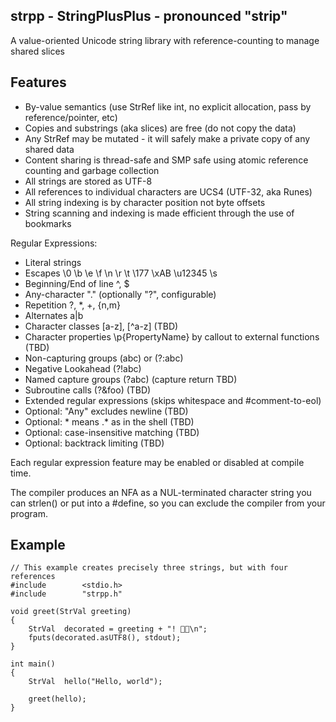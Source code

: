 ## strpp - StringPlusPlus - pronounced "strip"

A value-oriented Unicode string library with reference-counting to manage shared slices

## Features

- By-value semantics (use StrRef like int, no explicit allocation, pass by reference/pointer, etc)
- Copies and substrings (aka slices) are free (do not copy the data)
- Any StrRef may be mutated - it will safely make a private copy of any shared data
- Content sharing is thread-safe and SMP safe using atomic reference counting and garbage collection
- All strings are stored as UTF-8
- All references to individual characters are UCS4 (UTF-32, aka Runes)
- All string indexing is by character position not byte offsets
- String scanning and indexing is made efficient through the use of bookmarks

Regular Expressions:
- Literal strings
- Escapes \0 \b \e \f \n \r \t \177 \xAB \u12345 \s
- Beginning/End of line ^, $
- Any-character "." (optionally "?", configurable)
- Repetition ?, *, +, {n,m}
- Alternates a|b
- Character classes [a-z], [^a-z] (TBD)
- Character properties \p{PropertyName} by callout to external functions (TBD)
- Non-capturing groups (abc) or (?:abc)
- Negative Lookahead (?!abc)
- Named capture groups (?<foo>abc) (capture return TBD)
- Subroutine calls (?&foo) (TBD)
- Extended regular expressions (skips whitespace and #comment-to-eol)
- Optional: "Any" excludes newline (TBD)
- Optional: * means .* as in the shell (TBD)
- Optional: case-insensitive matching (TBD)
- Optional: backtrack limiting (TBD)

Each regular expression feature may be enabled or disabled at compile time.

The compiler produces an NFA as a NUL-terminated character string
you can strlen() or put into a #define, so you can exclude the
compiler from your program.

## Example

	// This example creates precisely three strings, but with four references
	#include        <stdio.h>
	#include        "strpp.h"

	void greet(StrVal greeting)
	{
		StrVal  decorated = greeting + "! 🎉🍾\n";
		fputs(decorated.asUTF8(), stdout);
	}

	int main()
	{
		StrVal  hello("Hello, world");

		greet(hello);
	}

